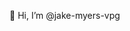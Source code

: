 👋 Hi, I’m @jake-myers-vpg

<!---
jake-myers-vpg/jake-myers-vpg is a ✨ special ✨ repository because its `README.md` (this file) appears on your GitHub profile.
You can click the Preview link to take a look at your changes.
--->

